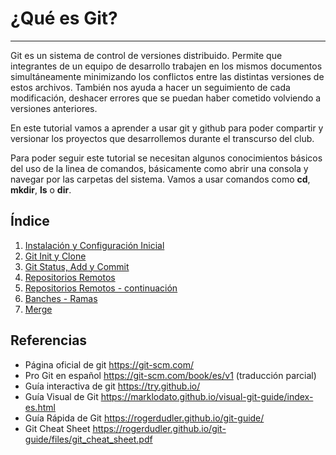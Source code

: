 # ¿Qué es Git?
---

Git es un sistema de control de versiones distribuido. Permite que integrantes de un equipo de desarrollo trabajen en los mismos documentos simultáneamente minimizando los conflictos entre las distintas versiones de estos archivos.
También nos ayuda a hacer un seguimiento de cada modificación, deshacer errores que se puedan haber cometido volviendo a versiones anteriores.

En este tutorial vamos a aprender a usar git y github para poder compartir y versionar los proyectos que desarrollemos durante el transcurso del club.

Para poder seguir este tutorial se necesitan algunos conocimientos básicos del uso de la linea de comandos, básicamente como abrir una consola y navegar por las carpetas del sistema.
Vamos a usar comandos como **cd**, **mkdir**, **ls** o **dir**.

## Índice
1. [Instalación y Configuración Inicial](instalacion-configuracion)
2. [Git Init y Clone](git-init-clone)
3. [Git Status, Add y Commit](haciendo-cambios)
4. [Repositorios Remotos](repositorio-remoto)
5. [Repositorios Remotos - continuación](repositorio-remoto-2)
6. [Banches - Ramas](branches)
7. [Merge](merge)

## Referencias
- Página oficial de git https://git-scm.com/
- Pro Git en español https://git-scm.com/book/es/v1 (traducción parcial)
- Guía interactiva de git https://try.github.io/
- Guía Visual de Git https://marklodato.github.io/visual-git-guide/index-es.html
- Guía Rápida de Git https://rogerdudler.github.io/git-guide/
- Git Cheat Sheet https://rogerdudler.github.io/git-guide/files/git_cheat_sheet.pdf
